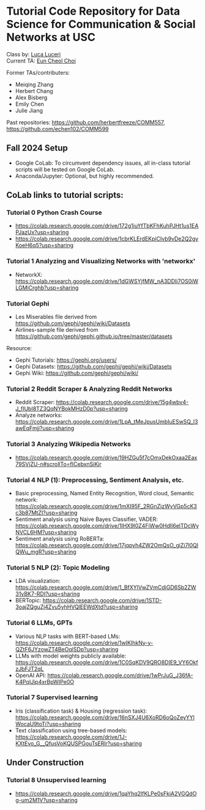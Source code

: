 # Tutorial Code Repository for Data Science for Communication & Social Networks at USC
Class by: [Luca Luceri](https://www.luceriluc.it/)  
Current TA: [Eun Cheol Choi](https://euncheol.notion.site/Eun-Cheol-Choi-dff98d091da54d299744def42b63b42c?pvs=4)

Former TAs/contributers:
 - Meiqing Zhang
 - Herbert Chang
 - Alex Bisberg
 - Emily Chen
 - Julie Jiang

Past repositories: https://github.com/herbertfreeze/COMM557, https://github.com/echen102/COMM599 

## Fall 2024 Setup 
- Google CoLab: To circumvent dependency issues, all in-class tutorial scripts will be tested on Google CoLab.
- Anaconda/Jupyter: Optional, but highly recommended.
  
## CoLab links to tutorial scripts:    
    
### Tutorial 0 Python Crash Course
- https://colab.research.google.com/drive/172g1iuYfTbKFhKuhPJHt1us1EAPJazUx?usp=sharing
- https://colab.research.google.com/drive/1cbrKLErdEKpiCIvb9vDe2Q2gyKoeH6q5?usp=sharing

### Tutorial 1 Analyzing and Visualizing Networks with 'networkx'
- NetworkX: https://colab.research.google.com/drive/1dGWSYjfMW_nA3DDIi7OS0iWLGMiCrghb?usp=sharing

### Tutorial Gephi
- Les Miserables file derived from https://github.com/gephi/gephi/wiki/Datasets
- Airlines-sample file derived from https://github.com/gephi/gephi.github.io/tree/master/datasets  

Resource:
- Gephi Tutorials: https://gephi.org/users/
- Gephi Datasets: https://github.com/gephi/gephi/wiki/Datasets
- Gephi Wiki: https://github.com/gephi/gephi/wiki/

### Tutorial 2 Reddit Scraper & Analyzing Reddit Networks
- Reddit Scraper: https://colab.research.google.com/drive/15g4wbv4-J_fIUbI8TZ3QqNYBokMHzD0p?usp=sharing
- Analyze networks: https://colab.research.google.com/drive/1LpA_tMeJpusUmbIuESwSQ_l3awEqFmjj?usp=sharing

### Tutorial 3 Analyzing Wikipedia Networks
- https://colab.research.google.com/drive/19HZGu5f7cOmxDekOxaa2Eax79SVjZU-n#scrollTo=fICebxnSiKjr

### Tutorial 4 NLP (1): Preprocessing, Sentiment Analysis, etc.
- Basic preprocessing, Named Entity Recognition, Word cloud, Semantic network: https://colab.research.google.com/drive/1mXI95F_2RGnZjzWyVGp5cK3c3b87MtZI?usp=sharing
- Sentiment analysis using Naive Bayes Classifier, VADER: https://colab.research.google.com/drive/1lHX9l0Z4FiWw0HdIl6elTDcWyNVCL6HM?usp=sharing
- Sentiment analysis using RoBERTa: https://colab.research.google.com/drive/17jqpyh4ZW2OmQsO_giZi7l0QlQWu_mgR?usp=sharing

### Tutorial 5 NLP (2): Topic Modeling
- LDA visualization: https://colab.research.google.com/drive/1_BfXYlVwZVmCdiGD6Sb2ZW31vBK7-RDI?usp=sharing
- BERTopic: https://colab.research.google.com/drive/1STD-3oajZQguZj4Zvu5yhHVQlEEWdXtd?usp=sharing

### Tutorial 6 LLMs, GPTs
- Various NLP tasks with BERT-based LMs: https://colab.research.google.com/drive/1wIKIhkNy-y-QZtF6JYzowZT4BeOqlSDp?usp=sharing  
- LLMs with model weights publicly available: https://colab.research.google.com/drive/1C0SqKDV9QRO8DIE9_VY6OkfzJbFJT2qL
- OpenAI API: https://colab.research.google.com/drive/1wPrJuG_J36fA-K4PqIJip4xrBpWIPe0O

### Tutorial 7 Supervised learning
- Iris (classification task) & Housing (regression task): https://colab.research.google.com/drive/16nSXJ4U6XoRD6oQoZeyYYlWocaU9toTi?usp=sharing
- Text classification using tree-based models: https://colab.research.google.com/drive/1J-KXtEvo_G__QfusVoKQUSPGouTsERlr?usp=sharing

## Under Construction ##

### Tutorial 8 Unsupervised learning
- https://colab.research.google.com/drive/1qaYhq2lfKLPe0sFkiA2VGQdOg-um2M1V?usp=sharing
